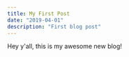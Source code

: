 ```yaml
---
title: My First Post
date: "2019-04-01"
description: "First blog post"
---
```


Hey y'all, this is my awesome new blog!
